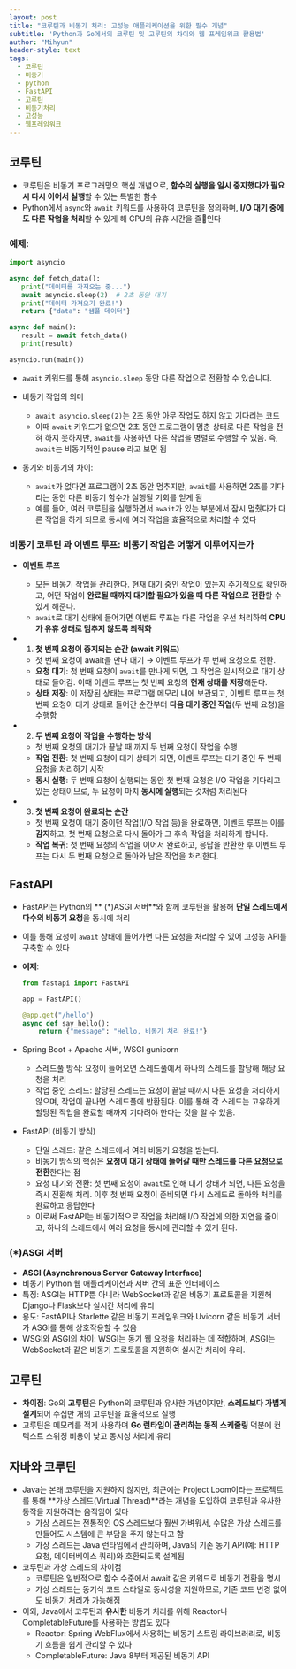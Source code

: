 ```yaml
---
layout: post
title: "코루틴과 비동기 처리: 고성능 애플리케이션을 위한 필수 개념"
subtitle: 'Python과 Go에서의 코루틴 및 고루틴의 차이와 웹 프레임워크 활용법'
author: "Mihyun"
header-style: text
tags:
  - 코루틴
  - 비동기
  - python
  - FastAPI
  - 고루틴
  - 비동기처리
  - 고성능
  - 웹프레임워크
---
```


## 코루틴
- 코루틴은 비동기 프로그래밍의 핵심 개념으로, **함수의 실행을 일시 중지했다가 필요 시 다시 이어서 실행**할 수 있는 특별한 함수
- Python에서 `async`와 `await` 키워드를 사용하여 코루틴을 정의하며, **I/O 대기 중에도 다른 작업을 처리**할 수 있게 해 CPU의 유휴 시간을 줄인다

### **예제**:
```python
import asyncio

async def fetch_data():
   print("데이터를 가져오는 중...")
   await asyncio.sleep(2)  # 2초 동안 대기
   print("데이터 가져오기 완료!")
   return {"data": "샘플 데이터"}

async def main():
   result = await fetch_data()
   print(result)

asyncio.run(main())
```
- `await` 키워드를 통해 `asyncio.sleep` 동안 다른 작업으로 전환할 수 있습니다.

- 비동기 작업의 의미
   - `await asyncio.sleep(2)`는 2초 동안 아무 작업도 하지 않고 기다리는 코드
   - 이때 `await` 키워드가 없으면 2초 동안 프로그램이 멈춘 상태로 다른 작업을 전혀 하지 못하지만, `await`를 사용하면 다른 작업을 병렬로 수행할 수 있음. 즉, `await`는 비동기적인 pause 라고 보면 됨
- 동기와 비동기의 차이:
   - `await`가 없다면 프로그램이 2초 동안 멈추지만, `await`를 사용하면 2초를 기다리는 동안 다른 비동기 함수가 실행될 기회를 얻게 됨
   - 예를 들어, 여러 코루틴을 실행하면서 `await`가 있는 부분에서 잠시 멈췄다가 다른 작업을 하게 되므로 동시에 여러 작업을 효율적으로 처리할 수 있다

### **비동기 코루틴** 과 **이벤트 루프**: 비동기 작업은 어떻게 이루어지는가
- **이벤트 루프**
   - 모든 비동기 작업을 관리한다.
   현재 대기 중인 작업이 있는지 주기적으로 확인하고, 어떤 작업이 **완료될 때까지 대기할 필요가 있을 때 다른 작업으로 전환**할 수 있게 해준다.
   - `await`로 대기 상태에 들어가면 이벤트 루프는 다른 작업을 우선 처리하여 **CPU가 유휴 상태로 멈추지 않도록 최적화**

- 1. **첫 번째 요청이 중지되는 순간 (await 키워드)**
   - 첫 번째 요청이 await을 만나 대기 → 이벤트 루프가 두 번째 요청으로 전환.
   - **요청 대기**: 첫 번째 요청이 `await`를 만나게 되면, 그 작업은 일시적으로 대기 상태로 들어감. 이때 이벤트 루프는 첫 번째 요청의 **현재 상태를 저장**해둔다.
   - **상태 저장**: 이 저장된 상태는 프로그램 메모리 내에 보관되고, 이벤트 루프는 첫 번째 요청이 대기 상태로 들어간 순간부터 **다음 대기 중인 작업**(두 번째 요청)을 수행함

- 2. **두 번째 요청이 작업을 수행하는 방식**
   - 첫 번째 요청의 대기가 끝날 때 까지 두 번째 요청이 작업을 수행
   - **작업 전환**: 첫 번째 요청이 대기 상태가 되면, 이벤트 루프는 대기 중인 두 번째 요청을 처리하기 시작
   - **동시 실행**: 두 번째 요청이 실행되는 동안 첫 번째 요청은 I/O 작업을 기다리고 있는 상태이므로, 두 요청이 마치 **동시에 실행**되는 것처럼 처리된다

- 3. **첫 번째 요청이 완료되는 순간**
   - 첫 번째 요청이 대기 중이던 작업(I/O 작업 등)을 완료하면, 이벤트 루프는 이를 **감지**하고, 첫 번째 요청으로 다시 돌아가 그 후속 작업을 처리하게 합니다.
   - **작업 복귀**: 첫 번째 요청의 작업을 이어서 완료하고, 응답을 반환한 후 이벤트 루프는 다시 두 번째 요청으로 돌아와 남은 작업을 처리한다.

## FastAPI
- FastAPI는 Python의 ** (*)ASGI 서버**와 함께 코루틴을 활용해 **단일 스레드에서 다수의 비동기 요청**을 동시에 처리
- 이를 통해 요청이 `await` 상태에 들어가면 다른 요청을 처리할 수 있어 고성능 API를 구축할 수 있다

- **예제**:
  ```python
  from fastapi import FastAPI

  app = FastAPI()

  @app.get("/hello")
  async def say_hello():
      return {"message": "Hello, 비동기 처리 완료!"}
  ```

- Spring Boot + Apache 서버, WSGI gunicorn
   - 스레드풀 방식: 요청이 들어오면 스레드풀에서 하나의 스레드를 할당해 해당 요청을 처리
   - 작업 중인 스레드: 할당된 스레드는 요청이 끝날 때까지 다른 요청을 처리하지 않으며, 작업이 끝나면 스레드풀에 반환된다. 이를 통해 각 스레드는 고유하게 할당된 작업을 완료할 때까지 기다려야 한다는 것을 알 수 있음.
- FastAPI (비동기 방식)
   - 단일 스레드: 같은 스레드에서 여러 비동기 요청을 받는다. 
   - 비동기 방식의 핵심은 **요청이 대기 상태에 들어갈 때만 스레드를 다른 요청으로 전환**한다는 점
   - 요청 대기와 전환: 첫 번째 요청이 `await`로 인해 대기 상태가 되면, 다른 요청을 즉시 전환해 처리. 이후 첫 번째 요청이 준비되면 다시 스레드로 돌아와 처리를 완료하고 응답한다
   - 이로써 FastAPI는 비동기적으로 작업을 처리해 I/O 작업에 의한 지연을 줄이고, 하나의 스레드에서 여러 요청을 동시에 관리할 수 있게 된다.

### (*)ASGI 서버
- **ASGI (Asynchronous Server Gateway Interface)**
- 비동기 Python 웹 애플리케이션과 서버 간의 표준 인터페이스
- 특징: ASGI는 HTTP뿐 아니라 WebSocket과 같은 비동기 프로토콜을 지원해 Django나 Flask보다 실시간 처리에 유리
- 용도: FastAPI나 Starlette 같은 비동기 프레임워크와 Uvicorn 같은 비동기 서버가 ASGI를 통해 상호작용할 수 있음
- WSGI와 ASGI의 차이: WSGI는 동기 웹 요청을 처리하는 데 적합하며, ASGI는 WebSocket과 같은 비동기 프로토콜을 지원하여 실시간 처리에 유리.

## 고루틴
- **차이점**: Go의 **고루틴**은 Python의 코루틴과 유사한 개념이지만, **스레드보다 가볍게 설계**되어 수십만 개의 고루틴을 효율적으로 실행
- 고루틴은 메모리를 적게 사용하며 **Go 런타임이 관리하는 동적 스케줄링** 덕분에 컨텍스트 스위칭 비용이 낮고 동시성 처리에 유리

## 자바와 코루틴
- Java는 본래 코루틴을 지원하지 않지만, 최근에는 Project Loom이라는 프로젝트를 통해 **가상 스레드(Virtual Thread)**라는 개념을 도입하여 코루틴과 유사한 동작을 지원하려는 움직임이 있다
   - 가상 스레드는 전통적인 OS 스레드보다 훨씬 가벼워서, 수많은 가상 스레드를 만들어도 시스템에 큰 부담을 주지 않는다고 함
   - 가상 스레드는 Java 런타임에서 관리하며, Java의 기존 동기 API(예: HTTP 요청, 데이터베이스 쿼리)와 호환되도록 설계됨
- 코루틴과 가상 스레드의 차이점
   - 코루틴은 일반적으로 함수 수준에서 await 같은 키워드로 비동기 전환을 명시
   - 가상 스레드는 동기식 코드 스타일로 동시성을 지원하므로, 기존 코드 변경 없이도 비동기 처리가 가능해짐
- 이외, Java에서 코루틴과 **유사한** 비동기 처리를 위해 Reactor나 CompletableFuture를 사용하는 방법도 있다
   - Reactor: Spring WebFlux에서 사용하는 비동기 스트림 라이브러리로, 비동기 흐름을 쉽게 관리할 수 있다
   - CompletableFuture: Java 8부터 제공된 비동기 API